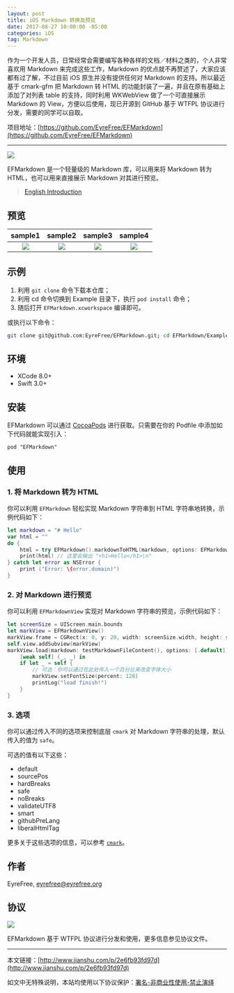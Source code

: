 ```yaml
---
layout: post
title: iOS Markdown 转换及预览
date: 2017-08-27 10:00:00 -05:00
categories: iOS
tag: Markdown
---
```


作为一个开发人员，日常经常会需要编写各种各样的文档／材料之类的，个人非常喜欢用 Markdown 来完成这些工作，Markdown 的优点就不再赘述了，大家应该都有过了解，不过目前 iOS 原生并没有提供任何对 Markdown 的支持。所以最近基于 cmark-gfm 把 Markdown 转 HTML 的功能封装了一遍，并且在原有基础上添加了对列表 table 的支持，同时利用 WKWebView 做了一个可直接展示 Markdown 的 View，方便以后使用，现已开源到 GitHub 基于 WTFPL 协议进行分发，需要的同学可以自取。

项目地址：[https://github.com/EyreFree/EFMarkdown](https://github.com/EyreFree/EFMarkdown)

---

![](http://upload-images.jianshu.io/upload_images/1018190-4e62a5fdcac2b5c3.png?imageMogr2/auto-orient/strip%7CimageView2/2/w/1240)

EFMarkdown 是一个轻量级的 Markdown 库，可以用来将 Markdown 转为 HTML，也可以用来直接展示 Markdown 对其进行预览。

> [English Introduction](https://github.com/EyreFree/EFMarkdown/blob/master/README.md)

## 预览

sample1|sample2|sample3|sample4  
:---------------------:|:---------------------:|:---------------------:|:---------------------:
![](http://upload-images.jianshu.io/upload_images/1018190-da0a10c955e06239.png?imageMogr2/auto-orient/strip%7CimageView2/2/w/1240)|![](http://upload-images.jianshu.io/upload_images/1018190-6812167f568aef5d.jpg?imageMogr2/auto-orient/strip%7CimageView2/2/w/1240)|![](http://upload-images.jianshu.io/upload_images/1018190-64e5e2ae106fb89d.png?imageMogr2/auto-orient/strip%7CimageView2/2/w/1240)|![](http://upload-images.jianshu.io/upload_images/1018190-90d2e5d82627276b.jpg?imageMogr2/auto-orient/strip%7CimageView2/2/w/1240)  

## 示例

1. 利用 `git clone` 命令下载本仓库；
2. 利用 cd 命令切换到 Example 目录下，执行 `pod install` 命令；
3. 随后打开 `EFMarkdown.xcworkspace` 编译即可。

或执行以下命令：

```bash
git clone git@github.com:EyreFree/EFMarkdown.git; cd EFMarkdown/Example; pod install; open EFMarkdown.xcworkspace
```

## 环境

- XCode 8.0+
- Swift 3.0+

## 安装

EFMarkdown 可以通过 [CocoaPods](http://cocoapods.org) 进行获取。只需要在你的 Podfile 中添加如下代码就能实现引入：

```
pod "EFMarkdown"
```

## 使用

### 1. 将 Markdown 转为 HTML

你可以利用 `EFMarkdown` 轻松实现 Markdown 字符串到 HTML 字符串地转换，示例代码如下：

```swift
let markdown = "# Hello"
var html = ""
do {
    html = try EFMarkdown().markdownToHTML(markdown, options: EFMarkdownOptions.safe)
    print(html) // 这里会输出 "<h1>Hello</h1>\n"
} catch let error as NSError {
    print ("Error: \(error.domain)")
}
```

### 2. 对 Markdown 进行预览

你可以利用 `EFMarkdownView` 实现对 Markdown 字符串的预览，示例代码如下：

```swift
let screenSize = UIScreen.main.bounds
let markView = EFMarkdownView()
markView.frame = CGRect(x: 0, y: 20, width: screenSize.width, height: screenSize.height - 20)
self.view.addSubview(markView)
markView.load(markdown: testMarkdownFileContent(), options: [.default]) {
    [weak self] (_, _) in
    if let _ = self {
        // 可选：你可以通过在此处传入一个百分比来改变字体大小
        markView.setFontSize(percent: 128)
        printLog("load finish!")
    }
}
```

### 3. 选项

你可以通过传入不同的选项来控制底层 `cmark` 对 Markdown 字符串的处理，默认传入的值为 `safe`。

可选的值有以下这些：

* default
* sourcePos
* hardBreaks
* safe
* noBreaks
* validateUTF8
* smart
* githubPreLang
* liberalHtmlTag

更多关于这些选项的信息，可以参考 [`cmark`](https://github.com/github/cmark)。

## 作者

EyreFree, eyrefree@eyrefree.org

## 协议

![](http://upload-images.jianshu.io/upload_images/1018190-17002c4b490b0b86.png?imageMogr2/auto-orient/strip%7CimageView2/2/w/1240)

EFMarkdown 基于 WTFPL 协议进行分发和使用，更多信息参见协议文件。

---

本文链接：[http://www.jianshu.com/p/2e6fb93fd97d](http://www.jianshu.com/p/2e6fb93fd97d)

如文中无特殊说明，本站均使用以下协议保护：[署名-非商业性使用-禁止演绎](http://creativecommons.org/licenses/by-nc-nd/3.0/cn/)
